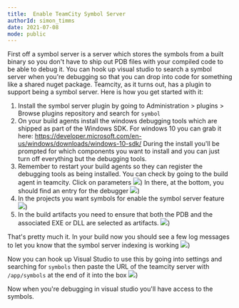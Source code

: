 ```yaml
---
title:  Enable TeamCity Symbol Server
authorId: simon_timms
date: 2021-07-08
mode: public
---
```




First off a symbol server is a server which stores the symbols from a built binary so you don't have to ship out PDB files with your compiled code to be able to debug it. You can hook up visual studio to search a symbol server when you're debugging so that you can drop into code for something like a shared nuget package. Teamcity, as it turns out, has a plugin to support being a symbol server. Here is how you get started with it:

1. Install the symbol server plugin by going to Administration > plugins > Browse plugins repository and search for `symbol`
2. On your build agents install the windows debugging tools which are shipped as part of the Windows SDK. For windows 10 you can grab it here: https://developer.microsoft.com/en-us/windows/downloads/windows-10-sdk/ During the install you'll be prompted for which components you want to install and you can just turn off everything but the debugging tools.
3. Remember to restart your build agents so they can register the debugging tools as being installed. You can check by going to the build agent in teamcity. Click on parameters
![](/images/2021-07-08-enable-symbol-server.md/2021-07-08-16-29-31.png))
In there, at the bottom, you should find an entry for the debugger
![](/images/2021-07-08-enable-symbol-server.md/2021-07-08-16-29-59.png))
4. In the projects you want symbols for enable the symbol server feature
![](/images/2021-07-08-enable-symbol-server.md/2021-07-08-16-31-20.png))
5. In the build artifacts you need to ensure that both the PDB and the associated EXE or DLL are selected as artifacts. 
![](/images/2021-07-08-enable-symbol-server.md/2021-07-08-16-32-51.png))

That's pretty much it. In your build now you should see a few log messages to let you know that the symbol server indexing is working
![](/images/2021-07-08-enable-symbol-server.md/2021-07-08-16-45-53.png))

Now you can hook up Visual Studio to use this by going into settings and searching for `symbols` then paste the URL of the teamcity server with `/app/symbols` at the end of it into the box
![](/images/2021-07-08-enable-symbol-server.md/2021-07-08-16-49-54.png))

Now when you're debugging in visual studio you'll have access to the symbols. 